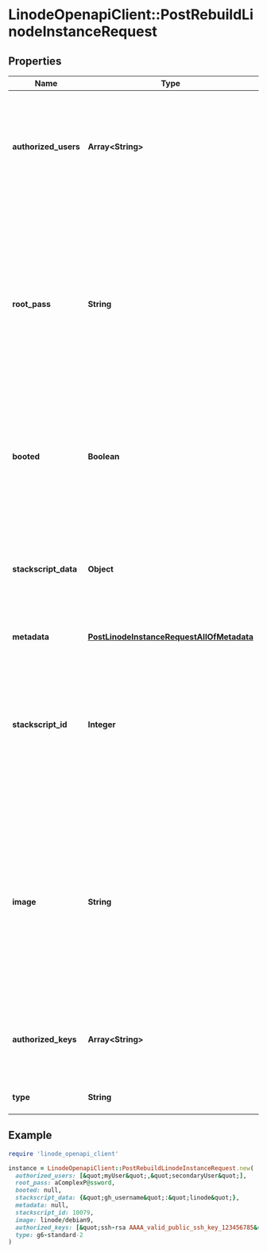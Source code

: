 # LinodeOpenapiClient::PostRebuildLinodeInstanceRequest

## Properties

| Name | Type | Description | Notes |
| ---- | ---- | ----------- | ----- |
| **authorized_users** | **Array&lt;String&gt;** | __Write-only__ A list of usernames. If the usernames have associated SSH keys, the keys will be appended to the root users &#x60;~/.ssh/authorized_keys&#x60; file automatically when deploying from an Image. | [optional] |
| **root_pass** | **String** | __Write-only__ This sets the root user&#39;s password on a newly-created Linode Disk when deploying from an Image.  - __Required__ when creating a Linode Disk from an Image, including when using a StackScript.  - Must meet a password strength score requirement that is calculated internally by the API. If the strength requirement is not met, you will receive a &#x60;Password does not meet strength requirement&#x60; error. |  |
| **booted** | **Boolean** | __Write-only__ This field defaults to &#x60;true&#x60; if the Linode is created with an Image or from a Backup. If it is deployed from an Image or a Backup and you wish it to remain &#x60;offline&#x60; after deployment, set this to &#x60;false&#x60;. | [optional][default to true] |
| **stackscript_data** | **Object** | This field is required only if the StackScript being deployed requires input data from the User for successful completion. See [User Defined Fields (UDFs)](https://www.linode.com/docs/products/tools/stackscripts/guides/write-a-custom-script/#declare-user-defined-fields-udfs) for more details.  This field is required to be valid JSON.  Total length cannot exceed 65,535 characters. | [optional] |
| **metadata** | [**PostLinodeInstanceRequestAllOfMetadata**](PostLinodeInstanceRequestAllOfMetadata.md) |  | [optional] |
| **stackscript_id** | **Integer** | A StackScript ID that will cause the referenced StackScript to be run during deployment of this Linode. A compatible &#x60;image&#x60; is required to use a StackScript. To get a list of available StackScript and their permitted Images, run [List StackScripts](https://techdocs.akamai.com/linode-api/reference/get-stack-scripts). This field cannot be used when deploying from a Backup or a Private Image. | [optional] |
| **image** | **String** | An Image ID to deploy the Linode Disk from.  Run the [List images](https://techdocs.akamai.com/linode-api/reference/get-images) operation with authentication to view all available Images. Official Linode Images start with &#x60;linode/&#x60;, while your Account&#39;s Images start with &#x60;private/&#x60;. Creating a disk from a Private Image requires &#x60;read_only&#x60; or &#x60;read_write&#x60; permissions for that Image. Run the [Update a user&#39;s grants](https://techdocs.akamai.com/linode-api/reference/put-user-grants) operation to adjust permissions for an Account Image. |  |
| **authorized_keys** | **Array&lt;String&gt;** | __Write-only__ A list of public SSH keys that will be automatically appended to the root user&#39;s &#x60;~/.ssh/authorized_keys&#x60; file when deploying from an Image. | [optional] |
| **type** | **String** | The ID of the [Linode type](https://techdocs.akamai.com/linode-api/reference/get-linode-types) to resize to with this request. | [optional] |

## Example

```ruby
require 'linode_openapi_client'

instance = LinodeOpenapiClient::PostRebuildLinodeInstanceRequest.new(
  authorized_users: [&quot;myUser&quot;,&quot;secondaryUser&quot;],
  root_pass: aComplexP@ssword,
  booted: null,
  stackscript_data: {&quot;gh_username&quot;:&quot;linode&quot;},
  metadata: null,
  stackscript_id: 10079,
  image: linode/debian9,
  authorized_keys: [&quot;ssh-rsa AAAA_valid_public_ssh_key_123456785&#x3D;&#x3D; user@their-computer&quot;],
  type: g6-standard-2
)
```


